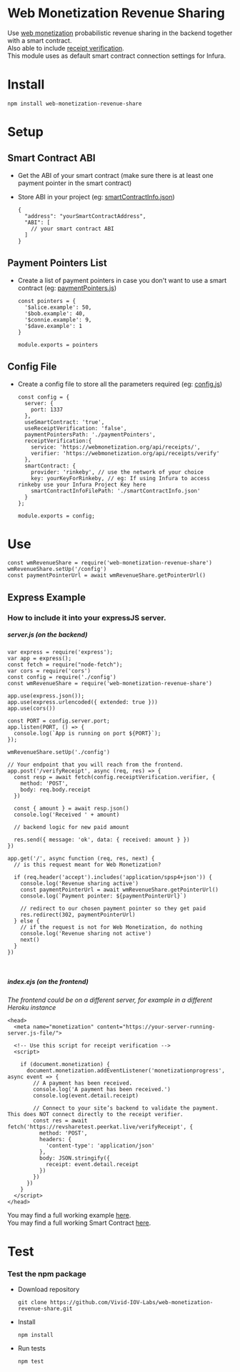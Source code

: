 # Web Monetization Revenue Sharing

Use [web monetization](https://webmonetization.org) probabilistic revenue sharing in the backend together with a smart contract. <br>
Also able to include [receipt verification](https://webmonetization.org/docs/receipt-verifier).<br>
This module uses as default smart contract connection settings for Infura.

# Install
    
    npm install web-monetization-revenue-share

# Setup

## Smart Contract ABI
  - Get the ABI of your smart contract (make sure there is at least one payment pointer in the smart contract)
  - Store ABI in your project (eg: [smartContractInfo.json](https://github.com/Vivid-IOV-Labs/web-monetization-revenue-share/blob/master/smartContractInfo.example.json))


        {
          "address": "yourSmartContractAddress",
          "ABI": [
            // your smart contract ABI
          ]
        }

## Payment Pointers List
  - Create a list of payment pointers in case you don't want to use a smart contract (eg: [paymentPointers.js](https://github.com/Vivid-IOV-Labs/web-monetization-revenue-share/blob/master/paymentPointers.example.js))

        const pointers = {
          '$alice.example': 50,
          '$bob.example': 40,
          '$connie.example': 9,
          '$dave.example': 1
        }

        module.exports = pointers

## Config File
  - Create a config file to store all the parameters required (eg: [config.js](https://github.com/Vivid-IOV-Labs/web-monetization-revenue-share/blob/master/config.example.js))

        const config = {
          server: {
            port: 1337
          },
          useSmartContract: 'true',
          useReceiptVerification: 'false',
          paymentPointersPath: './paymentPointers',
          receiptVerification:{ 
            service: 'https://webmonetization.org/api/receipts/',
            verifier: 'https://webmonetization.org/api/receipts/verify'
          },
          smartContract: {
            provider: 'rinkeby', // use the network of your choice
            key: yourKeyForRinkeby, // eg: If using Infura to access rinkeby use your Infura Project Key here 
            smartContractInfoFilePath: './smartContractInfo.json'
          }
        };
      
        module.exports = config;


# Use

    const wmRevenueShare = require('web-monetization-revenue-share')
    wmRevenueShare.setUp('/config')
    const paymentPointerUrl = await wmRevenueShare.getPointerUrl()


## Express Example 
### How to include it into your expressJS server.
##### server.js (on the backend)


    var express = require('express');
    var app = express();
    const fetch = require("node-fetch");
    var cors = require('cors')
    const config = require('./config')
    const wmRevenueShare = require('web-monetization-revenue-share')

    app.use(express.json());
    app.use(express.urlencoded({ extended: true }))
    app.use(cors())

    const PORT = config.server.port;
    app.listen(PORT, () => {
      console.log(`App is running on port ${PORT}`);
    });

    wmRevenueShare.setUp('./config')

    // Your endpoint that you will reach from the frontend.
    app.post('/verifyReceipt', async (req, res) => {
      const resp = await fetch(config.receiptVerification.verifier, {
        method: 'POST',
        body: req.body.receipt
      })

      const { amount } = await resp.json()
      console.log('Received ' + amount)

      // backend logic for new paid amount

      res.send({ message: 'ok', data: { received: amount } })
    })

    app.get('/', async function (req, res, next) {
      // is this request meant for Web Monetization?
      
      if (req.header('accept').includes('application/spsp4+json')) {
        console.log('Revenue sharing active')
        const paymentPointerUrl = await wmRevenueShare.getPointerUrl()
        console.log(`Payment pointer: ${paymentPointerUrl}`)

        // redirect to our chosen payment pointer so they get paid
        res.redirect(302, paymentPointerUrl)
      } else {
        // if the request is not for Web Monetization, do nothing
        console.log('Revenue sharing not active')
        next()
      }
    })

<br>

##### index.ejs (on the frontend) 
_The frontend could be on a different server, for example in a different Heroku instance_


    <head>
      <meta name="monetization" content="https://your-server-running-server.js-file/">  
      
      <!-- Use this script for receipt verification -->
      <script>

        if (document.monetization) {
          document.monetization.addEventListener('monetizationprogress', async event => {
            // A payment has been received.
            console.log('A payment has been received.')
            console.log(event.detail.receipt)

            // Connect to your site’s backend to validate the payment. This does NOT connect directly to the receipt verifier.
            const res = await fetch('https://revsharetest.peerkat.live/verifyReceipt', {
              method: 'POST',
              headers: {
                'content-type': 'application/json'
              },
              body: JSON.stringify({
                receipt: event.detail.receipt
              })
            })
          })
        }
      </script>
    </head>


You may find a full working example [here](https://github.com/Vivid-IOV-Labs/wm-server-demo). <br>
You may find a full working Smart Contract [here](https://github.com/Vivid-IOV-Labs/revenue-share-smart-contract).

# Test
### Test the npm package
  - Download repository

        git clone https://github.com/Vivid-IOV-Labs/web-monetization-revenue-share.git
  
  - Install
    
        npm install

  - Run tests

        npm test